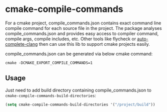 cmake-compile-commands
======================

For a cmake project, compile\_commands.json contains exact command line
compile command for each source file in the project.  The package
analyses compile_commands.json and provides easy access to compiler
command, compile args, compile includes, etc.  Other tools like
flycheck or [auto-complete-clang](https://github.com/xwl/auto-complete-clang) then can use this lib to support
cmake projects easily.

compile\_commands.json can be generated via below cmake command:

    cmake -DCMAKE_EXPORT_COMPILE_COMMANDS=1

## Usage

Just need to add build directory containing compile_commands.json to `cmake-compile-commands-build-directories`:

```lisp
(setq cmake-compile-commands-build-directories '("/project/build"))
```

